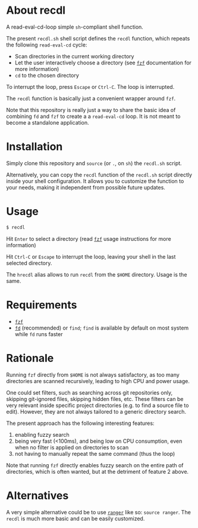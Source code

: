 # About recdl

A read-eval-cd-loop simple `sh`-compliant shell function.

The present `recdl.sh` shell script defines the `recdl` function, which repeats the
following `read-eval-cd` cycle:

- Scan directories in the current working directory
- Let the user interactively choose a directory (see
  [`fzf`](https://github.com/junegunn/fzf) documentation for more information)
- `cd` to the chosen directory

To interrupt the loop, press `Escape` or `Ctrl-C`. The loop is interrupted.

The `recdl` function is basically just a convenient wrapper around `fzf`.

Note that this repository is really just a way to share the basic idea of
combining `fd` and `fzf` to create a a `read-eval-cd` loop. It is not meant to
become a standalone application.

# Installation

Simply clone this repository and `source` (or `.`, on `sh`) the `recdl.sh`
script.

Alternatively, you can copy the `recdl` function of the `recdl.sh` script
directly inside your shell configuration. It allows you to customize the
function to your needs, making it independent from possible future updates.

# Usage

```sh
$ recdl
```

Hit `Enter` to select a directory (read
[`fzf`](https://github.com/junegunn/fzf) usage instructions for more
information)

Hit `Ctrl-C` or `Escape` to interrupt the loop, leaving your shell in the last
selected directory.

The `hrecdl` alias allows to run `recdl` from the `$HOME` directory. Usage is
the same.

# Requirements

- [`fzf`](https://github.com/junegunn/fzf)
- [`fd`](https://github.com/sharkdp/fd) (recommended) or `find`; `find` is
available by default on most system while `fd` runs faster

# Rationale

Running `fzf` directly from `$HOME` is not always satisfactory, as too many
directories are scanned recursively, leading to high CPU and power
usage.

One could set filters, such as searching across git repositories only, skipping
git-ignored files, skipping hidden files, etc. These filters can be very
relevant inside specific project directories (e.g. to find a source
file to edit). However, they are not always tailored to a generic directory
search.

The present approach has the following interesting features:
1) enabling fuzzy search
2) being very fast (<100ms), and being low on CPU consumption, even when no
   filter is applied on directories to scan
3) not having to manually repeat the same command (thus the loop)

Note that running `fzf` directly enables fuzzy search on the entire path of
directories, which is often wanted, but at the detriment of feature 2 above.

# Alternatives

A very simple alternative could be to use
[`ranger`](https://github.com/ranger/ranger) like so: `source ranger`. The
`recdl` is much more basic and can be easily customized.
